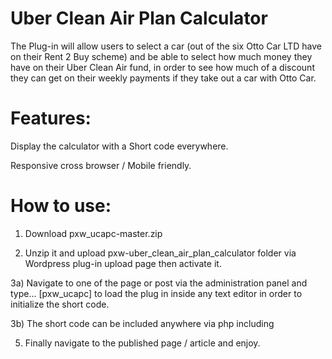 # Uber Clean Air Plan Calculator

The Plug-in will allow users to select a car (out of the six Otto Car LTD have on their Rent 2 Buy scheme) and be able to select how much money they have on their Uber Clean Air fund, in order to see how much of a discount they can get on their weekly payments if they take out a car with Otto Car.
		
# Features:

Display the calculator with a Short code everywhere.

Responsive cross browser / Mobile friendly.

# How to use:

1) Download pxw_ucapc-master.zip

2) Unzip it and upload pxw-uber_clean_air_plan_calculator folder via Wordpress plug-in upload page then activate it.
   
3a) Navigate to one of the page or post via the administration panel and type... [pxw_ucapc] to load the plug in inside any text editor in order to initialize the short code. 

3b) The short code can be included anywhere via php including <?php echo do_shortcode('[pxw_ucapc]'); ?>

5) Finally navigate to the published page / article and enjoy. 
